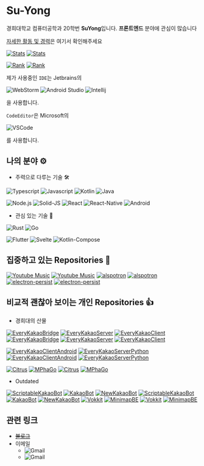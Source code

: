 # Su-Yong
 
경희대학교 컴퓨터공학과 20학번 **SuYong**입니다.
**프론트엔드** 분야에 관심이 많습니다

[자세한 활동 및 경력](https://suyong.notion.site/SuYong-41db023d6562414096880d8a9bab6cdd?pvs=4)은 여기서 확인해주세요

[![Stats](https://github-readme-stats.vercel.app/api?username=su-yong&border_color=444c56&locale=kr&show_icons=true&bg_color=22272E&text_color=768383&count_private=true&include_all_commits=true)](https://github.com/Su-Yong?tab=repositories#gh-dark-mode-only)
[![Stats](https://github-readme-stats.vercel.app/api?username=su-yong&locale=kr&show_icons=true&count_private=true&include_all_commits=true)](https://github.com/Su-Yong?tab=repositories#gh-light-mode-only)

[![Rank](https://github-readme-stats.vercel.app/api/top-langs/?username=Su-Yong&border_color=444c56&locale=kr&bg_color=22272E&text_color=768383&count_private=true&include_all_commits=true&layout=compact&langs_count=10)](https://github.com/Su-Yong?tab=repositories#gh-dark-mode-only)
[![Rank](https://github-readme-stats.vercel.app/api/top-langs/?username=Su-Yong&locale=kr&count_private=true&include_all_commits=true&layout=compact&langs_count=10)](https://github.com/Su-Yong?tab=repositories#gh-light-mode-only)

제가 사용중인 `IDE`는 Jetbrains의

![WebStorm](https://img.shields.io/badge/WebStorm-000?style=for-the-badge&logo=webstorm&logoColor=fff)
![Android Studio](https://img.shields.io/badge/Android_Studio-3DDC84?style=for-the-badge&logo=android%20studio&logoColor=fff)
![Intellij](https://img.shields.io/badge/Intellij-000?style=for-the-badge&logo=intellij%20idea&logoColor=fff)

을 사용합니다.
  
`CodeEditor`은 Microsoft의

![VSCode](https://img.shields.io/badge/Visual_Studio_Code-007acc?style=for-the-badge&logo=visual%20studio%20code&logoColor=fff&link=https://code.visualstudio.com/)

를 사용합니다.

## 나의 분야 ⚙️

* 주력으로 다루는 기술 🛠️

![Typescript](https://img.shields.io/badge/-Typescript-007acc?style=for-the-badge&logo=typescript&logoColor=fff)
![Javascript](https://img.shields.io/badge/-Javascript-f7df1e?style=for-the-badge&logo=javascript&logoColor=000)
![Kotlin](https://img.shields.io/badge/-Kotlin-0095d5?style=for-the-badge&logo=kotlin&logoColor=fff)
![Java](https://img.shields.io/badge/-Java-007396?style=for-the-badge&logo=java&logoColor=fff)

![Node.js](https://img.shields.io/badge/-Node.js-339933?style=for-the-badge&logo=node.js&logoColor=fff)
![Solid-JS](https://img.shields.io/badge/-Solid-446b9e?style=for-the-badge&logo=solid&logoColor=fff)
![React](https://img.shields.io/badge/-React-61dafb?style=for-the-badge&logo=react&logoColor=000)
![React-Native](https://img.shields.io/badge/-React%20Native-61dafb?style=for-the-badge&logo=react&logoColor=000)
![Android](https://img.shields.io/badge/-Android-3ddc84?style=for-the-badge&logo=android&logoColor=fff)

* 관심 있는 기술 🎯

![Rust](https://img.shields.io/badge/-Rust-000?style=for-the-badge&logo=rust&logoColor=fff)
![Go](https://img.shields.io/badge/-Go-00add8?style=for-the-badge&logo=go&logoColor=fff)

![Flutter](https://img.shields.io/badge/-flutter-025698?style=for-the-badge&logo=flutter&logoColor=fff)
![Svelte](https://img.shields.io/badge/-svelte-FF3E00?style=for-the-badge&logo=svelte&logoColor=fff)
![Kotlin-Compose](https://img.shields.io/badge/-Kotlin%20Compose-0095d5?style=for-the-badge&logo=kotlin&logoColor=fff)

## 집중하고 있는 Repositories 🎯

[![Youtube Music](https://github-readme-stats.vercel.app/api/pin/?username=th-ch&repo=Youtube-Music&border_color=444c56&locale=kr&bg_color=22272E&text_color=768383&count_private=true&include_all_commits=true)](https://github.com/th-ch/youtube-music#gh-dark-mode-only)
[![Youtube Music](https://github-readme-stats.vercel.app/api/pin/?username=th-ch&repo=Youtube-Music&locale=kr&count_private=true&include_all_commits=true)](https://github.com/th-ch/youtube-music#gh-light-mode-only)
[![alspotron](https://github-readme-stats.vercel.app/api/pin/?username=organization&repo=alspotron&border_color=444c56&locale=kr&bg_color=22272E&text_color=768383&count_private=true&include_all_commits=true)](https://github.com/organization/alspotron#gh-dark-mode-only)
[![alspotron](https://github-readme-stats.vercel.app/api/pin/?username=organization&repo=alspotron&locale=kr&count_private=true&include_all_commits=true)](https://github.com/organization/alspotron#gh-light-mode-only)
[![electron-persist](https://github-readme-stats.vercel.app/api/pin/?username=Su-Yong&repo=electron-persist&border_color=444c56&locale=kr&bg_color=22272E&text_color=768383&count_private=true&include_all_commits=true)](https://github.com/Su-Yong/electron-persist#gh-dark-mode-only)
[![electron-persist](https://github-readme-stats.vercel.app/api/pin/?username=Su-Yong&repo=electron-persist&locale=kr&count_private=true&include_all_commits=true)](https://github.com/Su-Yong/electron-persist#gh-light-mode-only)

## 비교적 괜찮아 보이는 개인 Repositories 👍

* 경희대의 산물

[![EveryKakaoBridge](https://github-readme-stats.vercel.app/api/pin/?username=khu-suyong&repo=linux-kakaotalk-android&border_color=444c56&locale=kr&bg_color=22272E&text_color=768383&count_private=true&include_all_commits=true)](https://github.com/khu-suyong/linux-kakaotalk-android#gh-dark-mode-only)
[![EveryKakaoServer](https://github-readme-stats.vercel.app/api/pin/?username=khu-suyong&repo=every-kakao-server&border_color=444c56&locale=kr&bg_color=22272E&text_color=768383&count_private=true&include_all_commits=true)](https://github.com/khu-suyong/every-kakao-server#gh-dark-mode-only)
[![EveryKakaoClient](https://github-readme-stats.vercel.app/api/pin/?username=khu-suyong&repo=every-kakao-client&border_color=444c56&locale=kr&bg_color=22272E&text_color=768383&count_private=true&include_all_commits=true)](https://github.com/khu-suyong/every-kakao-client#gh-dark-mode-only)
[![EveryKakaoBridge](https://github-readme-stats.vercel.app/api/pin/?username=khu-suyong&repo=linux-kakaotalk-android&locale=kr&count_private=true&include_all_commits=true)](https://github.com/khu-suyong/linux-kakaotalk-android#gh-light-mode-only)
[![EveryKakaoServer](https://github-readme-stats.vercel.app/api/pin/?username=khu-suyong&repo=every-kakao-server&locale=kr&count_private=true&include_all_commits=true)](https://github.com/khu-suyong/every-kakao-server#gh-light-mode-only)
[![EveryKakaoClient](https://github-readme-stats.vercel.app/api/pin/?username=khu-suyong&repo=every-kakao-client&locale=kr&count_private=true&include_all_commits=true)](https://github.com/khu-suyong/every-kakao-client#gh-light-mode-only)

[![EveryKakaoClientAndroid](https://github-readme-stats.vercel.app/api/pin/?username=khu-suyong&repo=linux-kakaotalk-client-android&border_color=444c56&locale=kr&bg_color=22272E&text_color=768383&count_private=true&include_all_commits=true)](https://github.com/khu-suyong/linux-kakaotalk-client-android#gh-dark-mode-only)
[![EveryKakaoServerPython](https://github-readme-stats.vercel.app/api/pin/?username=khu-suyong&repo=linux-kakaotalk-server&border_color=444c56&locale=kr&bg_color=22272E&text_color=768383&count_private=true&include_all_commits=true)](https://github.com/khu-suyong/linux-kakaotalk-server#gh-dark-mode-only)
[![EveryKakaoClientAndroid](https://github-readme-stats.vercel.app/api/pin/?username=khu-suyong&repo=linux-kakaotalk-client-android&locale=kr&count_private=true&include_all_commits=true)](https://github.com/khu-suyong/linux-kakaotalk-client-android#gh-light-mode-only)
[![EveryKakaoServerPython](https://github-readme-stats.vercel.app/api/pin/?username=khu-suyong&repo=linux-kakaotalk-server&locale=kr&count_private=true&include_all_commits=true)](https://github.com/khu-suyong/linux-kakaotalk-server#gh-light-mode-only)

[![Citrus](https://github-readme-stats.vercel.app/api/pin/?username=design-thinking-6&border_color=444c56&locale=kr&repo=citrus&bg_color=22272E&text_color=768383&count_private=true&include_all_commits=true)](https://github.com/design-thinking-6/citrus#gh-dark-mode-only)
[![MPhaGo](https://github-readme-stats.vercel.app/api/pin/?username=design-thinking-6&repo=mphago&border_color=444c56&locale=kr&bg_color=22272E&text_color=768383&count_private=true&include_all_commits=true)](https://github.com/design-thinking-6/mphago#gh-dark-mode-only)
[![Citrus](https://github-readme-stats.vercel.app/api/pin/?username=design-thinking-6&locale=kr&repo=citrus&count_private=true&include_all_commits=true)](https://github.com/design-thinking-6/citrus#gh-light-mode-only)
[![MPhaGo](https://github-readme-stats.vercel.app/api/pin/?username=design-thinking-6&repo=mphago&locale=kr&count_private=true&include_all_commits=true)](https://github.com/design-thinking-6/mphago#gh-light-mode-only)

* Outdated

[![ScriptableKakaoBot](https://github-readme-stats.vercel.app/api/pin/?username=su-yong&repo=ScriptableKakaoBot&border_color=444c56&locale=kr&bg_color=22272E&text_color=768383&count_private=true&include_all_commits=true)](https://github.com/Su-Yong/ScriptableKakaoBot#gh-dark-mode-only)
[![KakaoBot](https://github-readme-stats.vercel.app/api/pin/?username=su-yong&repo=kakaobot&border_color=444c56&locale=kr&bg_color=22272E&text_color=768383&count_private=true&include_all_commits=true)](https://github.com/Su-Yong/KakaoBot#gh-dark-mode-only)
[![NewKakaoBot](https://github-readme-stats.vercel.app/api/pin/?username=su-yong&border_color=444c56&locale=kr&repo=newkakaobot&bg_color=22272E&text_color=768383&count_private=true&include_all_commits=true)](https://github.com/Su-Yong/NewKakaoBot#gh-dark-mode-only)
[![ScriptableKakaoBot](https://github-readme-stats.vercel.app/api/pin/?username=su-yong&repo=ScriptableKakaoBot&locale=kr&count_private=true&include_all_commits=true)](https://github.com/Su-Yong/ScriptableKakaoBot#gh-light-mode-only)
[![KakaoBot](https://github-readme-stats.vercel.app/api/pin/?username=su-yong&repo=kakaobot&locale=kr&count_private=true&include_all_commits=true)](https://github.com/Su-Yong/KakaoBot#gh-light-mode-only)
[![NewKakaoBot](https://github-readme-stats.vercel.app/api/pin/?username=su-yong&locale=kr&repo=newkakaobot&count_private=true&include_all_commits=true)](https://github.com/Su-Yong/NewKakaoBot#gh-light-mode-only)
[![Vokkit](https://github-readme-stats.vercel.app/api/pin/?username=vokkit&repo=vokkit-old&border_color=444c56&locale=kr&bg_color=22272E&text_color=768383&count_private=true&include_all_commits=true)](https://github.com/Vokkit/Vokkit-old#gh-dark-mode-only)
[![MinimapBE](https://github-readme-stats.vercel.app/api/pin/?username=organization&border_color=444c56&locale=kr&repo=minimapbe&bg_color=22272E&text_color=768383&count_private=true&include_all_commits=true)](https://github.com/organization/minimapbe#gh-dark-mode-only)
[![Vokkit](https://github-readme-stats.vercel.app/api/pin/?username=vokkit&repo=vokkit-old&locale=kr&count_private=true&include_all_commits=true)](https://github.com/Vokkit/Vokkit-old#gh-light-mode-only)
[![MinimapBE](https://github-readme-stats.vercel.app/api/pin/?username=organization&locale=kr&repo=minimapbe&count_private=true&include_all_commits=true)](https://github.com/organization/minimapbe#gh-light-mode-only)

## 관련 링크

* ~~[블로그](https://blog.suyong.me)~~
* 이메일
  * ![Gmail](https://img.shields.io/badge/simssy2205@gmail.com-Main-d14836?style=for-the-badge&logo=gmail&link=mailto:simssy2205@gmail.com)
  * ![Gmail](https://img.shields.io/badge/tlasy2205@khu.ac.kr-Univ-d14836?style=for-the-badge&logo=gmail&link=mailto:tlasy2205@khu.ac.kr)

